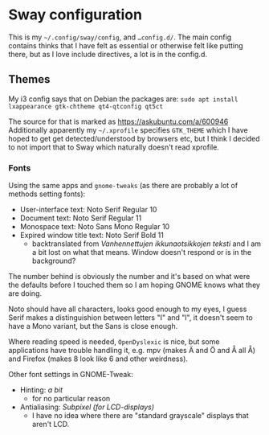 # Sway configuration

This is my `~/.config/sway/config`, and `…config.d/`. The main config contains
thinks that I have felt as essential or otherwise felt like putting there,
but as I love include directives, a lot is in the config.d.

## Themes

My i3 config says that on Debian the packages are: 
`sudo apt install lxappearance gtk-chtheme qt4-qtconfig qt5ct`

The source for that is marked as https://askubuntu.com/a/600946
Additionally apparently my `~/.xprofile` specifies `GTK_THEME` which 
I have hoped to get get detected/understood by browsers etc, but I think
I decided to not import that to Sway which naturally doesn't read xprofile.

### Fonts

Using the same apps and `gnome-tweaks` (as there are probably a lot of
methods setting fonts):

* User-interface text: Noto Serif Regular 10
* Document text: Noto Serif Regular 11
* Monospace text: Noto Sans Mono Regular 10
* Expired window title text: Noto Serif Bold 11
  * backtranslated from *Vanhennettujen ikkunaotsikkojen teksti* and I am
    a bit lost on what that means. Window doesn't respond or is in the
    background?

The number behind is obviously the number and it's based on what were the
defaults before I touched them so I am hoping GNOME knows what they are
doing.

Noto should have all characters, looks good enough to my eyes, I guess Serif
makes a distinguishion between letters "I" and "l", it doesn't seem to have
a Mono variant, but the Sans is close enough.

Where reading speed is needed, `OpenDyslexic` is nice, but some applications
have trouble handling it, e.g. mpv (makes Ä and Ö and Å all Å) and Firefox
(makes 8 look like 6 and other weirdness).

Other font settings in GNOME-Tweak:

* Hinting: *a bit*
  * for no particular reason
* Antialiasing: *Subpixel (for LCD-displays)*
  * I have no idea where there are "standard grayscale" displays that aren't
    LCD.

